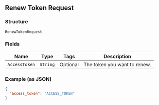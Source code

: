 ## Renew Token Request

### Structure

`RenewTokenRequest`

### Fields

| Name | Type | Tags | Description |
|  --- | --- | --- | --- |
| `AccessToken` | `String` | Optional | The token you want to renew. |

### Example (as JSON)

```json
{
  "access_token": "ACCESS_TOKEN"
}
```

